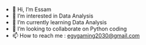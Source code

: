 - 👋 Hi, I’m Essam
- 👀 I’m interested in Data Analysis
- 🌱 I’m currently learning Data Analysis
- 💞️ I’m looking to collaborate on Python coding
- 📫 How to reach me : egygaming2030@gmail.com

<!---
Essam2030/Essam2030 is a ✨ special ✨ repository because its `README.md` (this file) appears on your GitHub profile.
You can click the Preview link to take a look at your changes.
--->
